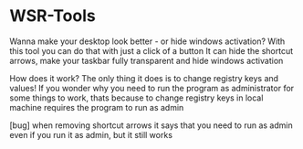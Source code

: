 # WSR-Tools
Wanna make your desktop look better - or hide windows activation? With this tool you can do that with just a click of a button
It can hide the shortcut arrows, make your taskbar fully transparent and hide windows activation


How does it work?
The only thing it does is to change registry keys and values!
If you wonder why you need to run the program as administrator for some things to work, thats because to change registry keys in local machine requires the program to run as admin

[bug] when removing shortcut arrows it says that you need to run as admin even if you run it as admin, but it still works
